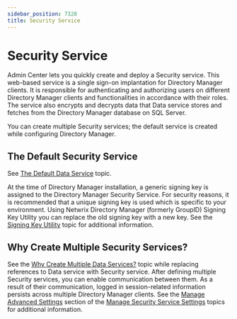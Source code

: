 ```yaml
---
sidebar_position: 7328
title: Security Service
---
```


# Security Service

Admin Center lets you quickly create and deploy a Security service. This web-based service is a single sign-on implantation for Directory Manager clients. It is responsible for authenticating and authorizing users on different Directory Manager clients
and functionalities in accordance with their roles. The service also encrypts and decrypts data that Data service stores and fetches from the Directory Manager database on SQL Server.

You can create multiple Security services; the default service is created while configuring Directory Manager.

## The Default Security Service

See
[The Default Data Service](../DataService/Overview#default "The Default Data Service") topic.

At the time of Directory Manager installation, a generic signing key is assigned to the Directory Manager Security Service. For security reasons, it is recommended that a unique signing key is used which is specific to your environment. Using Netwrix Directory Manager (formerly GroupID) Signing Key Utility you can replace the old signing key with a new key. See the [Signing Key Utility](SignKeyUtility "Signing Key Utility") topic for additional information.

## Why Create Multiple Security Services?

See the
[Why Create Multiple Data Services?](../DataService/Overview#Why "Why Create Multiple Data Services?") topic while replacing references to Data service with Security service. After defining multiple Security services, you can enable communication between them. As a result of their communication, logged in session-related information persists across multiple Directory Manager clients. See the [Manage Advanced Settings](Manage#advanced "Advanced Settings") section of the [Manage Security Service Settings](Manage "Manage Security Service Settings") topics for additional information.